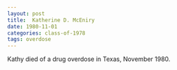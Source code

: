 ```yaml
---
layout: post
title:  Katherine D. McEniry
date: 1980-11-01
categories: class-of-1978
tags: overdose
---
```

Kathy died of a drug overdose in Texas, November 1980.

